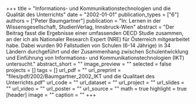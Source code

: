 +++
title = "Informations- und Kommunikationstechnologien und die Qualität des Unterrichts"
date = "2002-01-01"
publication_types = ["6"]
authors = ["Peter Baumgartner"]
publication = "In: Lernen in der Wissensgesellschaft, StudienVerlag, Innsbruck-Wien"
abstract = "Der Beitrag fasst die Ergebnisse einer umfassenden OECD Studie zusammen, an der ich als Nationaler Research Expert (NRE) für Österreich mitgearbeitet habe. Dabei wurden 90 Fallstudien von Schulen (6-14 Jährige) in 34 Ländern durchgeführt und der Zusammenhang zwischen Schulentwicklung und Einführung von Informations- und Kommunikationstechnologien (IKT) untersucht."
abstract_short = ""
image_preview = ""
selected = false
projects = []
tags = []
url_pdf = ""
url_preprint = "files/pdf/2002/Baumgartner_2002_IKT und die Qualitaet des Unterrichts.pdf"
url_code = ""
url_dataset = ""
url_project = ""
url_slides = ""
url_video = ""
url_poster = ""
url_source = ""
math = true
highlight = true
[header]
image = ""
caption = ""
+++
